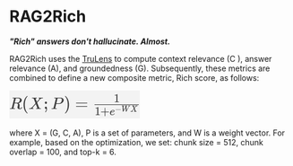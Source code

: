 
# RAG2Rich  
  
***"Rich" answers don't hallucinate. Almost.***  
  

RAG2Rich uses the [TruLens](https://www.trulens.org/) to compute context relevance (C ), answer relevance (A), and groundedness (G). Subsequently, these metrics are combined to define a new composite metric, Rich score, as follows:

![Rich score](https://raw.githubusercontent.com/barun-saha/rag2rich/main/img/rich01.png "Rich score")

where X = (G, C, A), P is a set of parameters, and W is a weight vector. For example, based on the optimization, we set: chunk size = 512, chunk overlap = 100, and top-k = 6.
